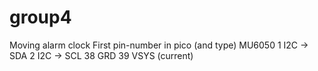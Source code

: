 # group4
Moving alarm clock
First pin-number in pico (and type)
MU6050
1 I2C -> SDA
2 I2C -> SCL
38 GRD 
39 VSYS (current)
